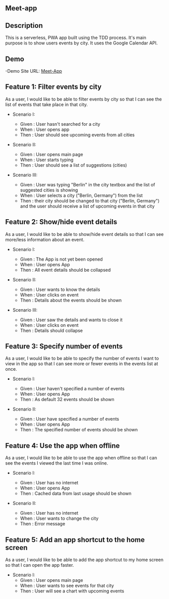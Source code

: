 ## Meet-app

## Description

This is a serverless, PWA app built using the TDD process. It's main purpose is to show users events by city. It uses the Google Calendar API.

## Demo

-Demo Site URL: [Meet-App](https://orlandoadriancalciu.github.io/meet-app/)


## Feature 1: Filter events by city

As a user, I would like to be able to filter events by city so that I can see the list of events that take place in that city.

- Scenario I: 
    - Given : User hasn't searched for a city
    - When : User opens app
    - Then : User should see upcoming events from all cities

- Scenario II: 
    - Given : User opens main page
    - When : User starts typing
    - Then : User should see a list of suggestions (cities)
    
- Scenario III: 
    - Given : User was typing "Berlin" in the city textbox and the list of suggested cities is showing
    - When : User selects a city ("Berlin, Germany") from the list
    - Then : their city should be changed to that city ("Berlin, Germany") and the user should receive a list of upcoming events in that city
    
## Feature 2: Show/hide event details

As a user, I would like to be able to show/hide event details so that I can see more/less information about an event.

- Scenario I:
    - Given : The App is not yet been opened
    - When : User opens App
    - Then : All event details should be collapsed
     
- Scenario II: 
    - Given : User wants to know the details
    - When : User clicks on event
    - Then : Details about the events should be shown
    
- Scenario III: 
    - Given : User saw the details and wants to close it
    - When : User clicks on event
    - Then : Details should collapse
    
## Feature 3: Specify number of events

As a user, I would like to be able to specify the number of events I want to view in the app so that I can see more or fewer events in the events list at once.

- Scenario I:
    - Given : User haven't specified a number of events
    - When : User opens App
    - Then : As default 32 events should be shown
    
- Scenario II: 
    - Given : User have specified a number of events
    - When : User opens App
    - Then : The specified number of events should be shown
    
## Feature 4: Use the app when offline

As a user, I would like to be able to use the app when offline so that I can see the events I viewed the last time I was online.

- Scenario I:
    - Given : User has no internet
    - When : User opens App
    - Then : Cached data from last usage should be shown
    
- Scenario II: 
    - Given : User has no internet
    - When : User wants to change the city
    - Then : Error message
    
## Feature 5: Add an app shortcut to the home screen

As a user, I would like to be able to add the app shortcut to my home screen so that I can open the app faster.

- Scenario I:
    - Given : User opens main page
    - When : User wants to see events for that city
    - Then : User will see a chart with upcoming events
